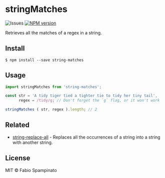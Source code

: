 # stringMatches

![Issues](https://img.shields.io/github/issues/fabiospampinato/string-matches.svg)
[![NPM version](https://img.shields.io/npm/v/string-matches.svg)](https://www.npmjs.com/package/string-matches)

Retrieves all the matches of a regex in a string.

## Install

```shell
$ npm install --save string-matches
```

## Usage

```js
import stringMatches from 'string-matches';

const str = 'A tidy tiger tied a tighter tie to tidy her tiny tail',
      regex = /tidy/g; // Don't forget the `g` flag, or it won't work

stringMatches ( str, regex ).length; // 2
```

## Related

- [string-replace-all](https://github.com/fabiospampinato/string-replace-all) - Replaces all the occurrences of a string into a string with another string.

## License

MIT © Fabio Spampinato
